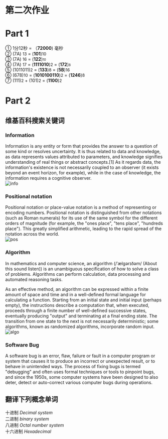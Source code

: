 # 第二次作业

# Part 1

① 1分12秒 = （**72000**) 毫秒  
② (7A) <font size = "2">13</font> = (**101**)<font size = "2">10</font>   
③ (7A) <font size = "2">16</font> = (**122**)<font size = "1">10</font>    
④ (7A) <font size = "2">17</font> = (**1111010**)<font size = "2">2</font> = (**172**)<font size = "1">8</font>    
⑤ (1011011)<font size = "2">2</font> = (**133**)<font size = "2">8</font> = (**5B**)<font size = "2">16</font>  
⑥ (678)<font size = "2">10</font> = (**1010100110**)<font size = "2">2</font> = (**1246**)<font size = "2">8</font>    
⑦ (111)<font size = "2">2</font> + (101)<font size = "2">2</font>  = (**1100**)<font size = "2">2</font>

# Part 2

## 维基百科搜索关键词

### Information
Information is any entity or form that provides the answer to a question of some kind or resolves uncertainty. It is thus related to data and knowledge, as data represents values attributed to parameters, and knowledge signifies understanding of real things or abstract concepts.[1] As it regards data, the information's existence is not necessarily coupled to an observer (it exists beyond an event horizon, for example), while in the case of knowledge, the information requires a cognitive observer.    
![info](https://upload.wikimedia.org/wikipedia/commons/thumb/b/bb/WikipediaBinary.svg/330px-WikipediaBinary.svg.png)


### Positional notation
Positional notation or place-value notation is a method of representing or encoding numbers. Positional notation is distinguished from other notations (such as Roman numerals) for its use of the same symbol for the different orders of magnitude (for example, the "ones place", "tens place", "hundreds place"). This greatly simplified arithmetic, leading to the rapid spread of the notation across the world.   
![pos](https://upload.wikimedia.org/wikipedia/commons/thumb/7/78/Positional_notation_glossary-en.svg/450px-Positional_notation_glossary-en.svg.png)


### Algorithm
In mathematics and computer science, an algorithm (/ˈælɡərɪðəm/ (About this sound listen)) is an unambiguous specification of how to solve a class of problems. Algorithms can perform calculation, data processing and automated reasoning tasks.

As an effective method, an algorithm can be expressed within a finite amount of space and time and in a well-defined formal language for calculating a function. Starting from an initial state and initial input (perhaps empty), the instructions describe a computation that, when executed, proceeds through a finite number of well-defined successive states, eventually producing "output" and terminating at a final ending state. The transition from one state to the next is not necessarily deterministic; some algorithms, known as randomized algorithms, incorporate random input.  
![algo](https://upload.wikimedia.org/wikipedia/commons/thumb/d/db/Euclid_flowchart.svg/330px-Euclid_flowchart.svg.png)


### Software Bug
A software bug is an error, flaw, failure or fault in a computer program or system that causes it to produce an incorrect or unexpected result, or to behave in unintended ways. The process of fixing bugs is termed "debugging" and often uses formal techniques or tools to pinpoint bugs, and since the 1950s, some computer systems have been designed to also deter, detect or auto-correct various computer bugs during operations. 


## 翻译下列概念单词

十进制 *Decimal system*  
二进制 *binary system*  
八进制 *Octal number system*  
十六进制 *Hexadecimal*  